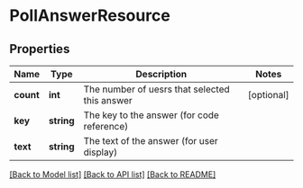 # PollAnswerResource

## Properties
Name | Type | Description | Notes
------------ | ------------- | ------------- | -------------
**count** | **int** | The number of uesrs that selected this answer | [optional] 
**key** | **string** | The key to the answer (for code reference) | 
**text** | **string** | The text of the answer (for user display) | 

[[Back to Model list]](../README.md#documentation-for-models) [[Back to API list]](../README.md#documentation-for-api-endpoints) [[Back to README]](../README.md)


